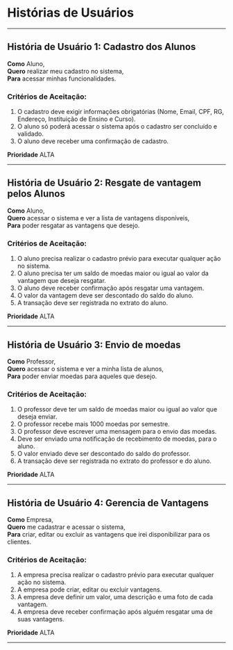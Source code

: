 # Histórias de Usuários

---
## História de Usuário 1: Cadastro dos Alunos

**Como** Aluno, <br>
**Quero** realizar meu cadastro no sistema, <br>
**Para** acessar minhas funcionalidades. <br>

### Critérios de Aceitação:
1. O cadastro deve exigir informações obrigatórias (Nome, Email, CPF, RG, Endereço, Instituição de Ensino e Curso).
2. O aluno só poderá acessar o sistema após o cadastro ser concluído e validado.
3. O aluno deve receber uma confirmação de cadastro.

**Prioridade** ALTA

---
## História de Usuário 2: Resgate de vantagem pelos Alunos

**Como** Aluno, <br>
**Quero** acessar o sistema e ver a lista de vantagens disponíveis, <br>
**Para** poder resgatar as vantagens que desejo. <br>

### Critérios de Aceitação:
1. O aluno precisa realizar o cadastro prévio para executar qualquer ação no sistema.
2. O aluno precisa ter um saldo de moedas maior ou igual ao valor da vantagem que deseja resgatar.
3. O aluno deve receber confirmação após resgatar uma vantagem.
4. O valor da vantagem deve ser descontado do saldo do aluno.
5. A transação deve ser registrada no extrato do aluno.

**Prioridade** ALTA

---
## História de Usuário 3: Envio de moedas

**Como** Professor, <br>
**Quero** acessar o sistema e ver a minha lista de alunos, <br>
**Para** poder enviar moedas para aqueles que desejo. <br>

### Critérios de Aceitação:
1. O professor deve ter um saldo de moedas maior ou igual ao valor que deseja enviar.
2. O professor recebe mais 1000 moedas por semestre.
3. O professor deve escrever uma mensagem para o envio das moedas.
4. Deve ser enviado uma notificação de recebimento de moedas, para o aluno.
5. O valor enviado deve ser descontado do saldo do professor.
6. A transação deve ser registrada no extrato do professor e do aluno.

**Prioridade** ALTA

---
## História de Usuário 4: Gerencia de Vantagens

**Como** Empresa, <br>
**Quero** me cadastrar e acessar o sistema, <br>
**Para** criar, editar ou excluir as vantagens que irei disponibilizar para os clientes. <br>


### Critérios de Aceitação:
1. A empresa precisa realizar o cadastro prévio para executar qualquer ação no sistema.
2. A empresa pode criar, editar ou excluir vantagens.
3. A empresa deve definir um valor, uma descrição e uma foto de cada vantagem.
4. A empresa deve receber confirmação após alguém resgatar uma de suas vantagens.

**Prioridade** ALTA

---
